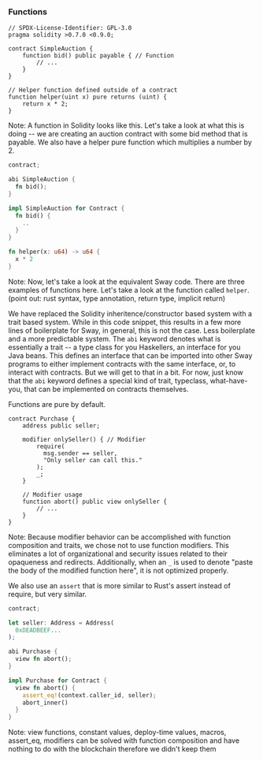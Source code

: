 ### Functions


```solidity
// SPDX-License-Identifier: GPL-3.0
pragma solidity >0.7.0 <0.9.0;

contract SimpleAuction {
    function bid() public payable { // Function
        // ...
    }
}

// Helper function defined outside of a contract
function helper(uint x) pure returns (uint) {
    return x * 2;
}

```
Note:
A function in Solidity looks like this. Let's take a look at what this is doing -- we are creating an auction contract with some bid method that is payable. 
We also have a helper pure function which multiplies a number by 2.


```rust
contract;

abi SimpleAuction {
  fn bid();
}

impl SimpleAuction for Contract {
  fn bid() {
    ..
  }
}

fn helper(x: u64) -> u64 {
  x * 2
}

```

Note:
Now, let's take a look at the equivalent Sway code.
There are three examples of functions here. Let's take a look at the function called `helper`. (point out: rust syntax, type annotation, return type, implicit return)

We have replaced the Solidity inheritence/constructor based system with a trait based system.
While in this code snippet, this results in a few more lines of boilerplate for Sway, in general, this is not the case. Less boilerplate and a more predictable system. 
The `abi` keyword denotes what is essentially a trait -- a type class for you Haskellers, an interface for you Java beans. This defines an interface that can be imported 
into other Sway programs to either implement contracts with the same interface, or, to interact with contracts. But we will get to that in a bit. For now, just know that the `abi` 
keyword defines a special kind of trait, typeclass, what-have-you, that can be implemented on contracts themselves.

Functions are pure by default.


```solidity
contract Purchase {
    address public seller;

    modifier onlySeller() { // Modifier
        require(
          msg.sender == seller,
          "Only seller can call this."
        );
        _;
    }

    // Modifier usage
    function abort() public view onlySeller { 
        // ...
    }
}
```

Note:
Because modifier behavior can be accomplished with function composition and traits, we chose not to use function modifiers.
This eliminates a lot of organizational and security issues related to their opaqueness and redirects. Additionally, when
an `_` is used to denote "paste the body of the modified function here", it is not optimized properly. 

We also use an `assert` that is more similar to Rust's assert instead of require, but very similar.


```rust
contract;

let seller: Address = Address(
  0xDEADBEEF...
);

abi Purchase {
  view fn abort();
} 

impl Purchase for Contract {
  view fn abort() {
    assert_eq!(context.caller_id, seller);
    abort_inner()
  }
}
```

Note:
view functions, constant values, deploy-time values, macros, assert_eq, modifiers can be solved with 
function composition and have nothing to do with the blockchain therefore we didn't keep them
